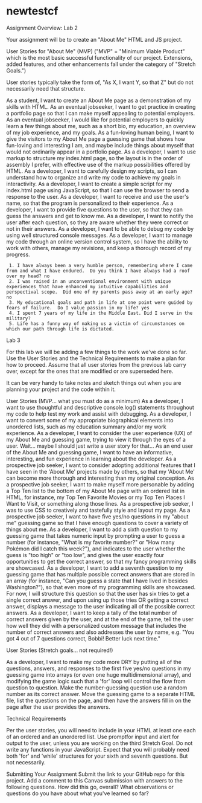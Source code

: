 # newtestcf
Assignment Overview: Lab 2


Your assignment will be to create an "About Me" HTML and JS project.

User Stories for "About Me" (MVP)
("MVP" = "Minimum Viable Product" which is the most basic successful functionality of our project. Extensions, added features, and other enhancements fall under the category of "Stretch Goals.")

User stories typically take the form of, "As X, I want Y, so that Z" but do not necessarily need that structure.

As a student, I want to create an About Me page as a demonstration of my skills with HTML.
As an eventual jobseeker, I want to get practice in creating a portfolio page so that I can make myself appealing to potential employers.
As an eventual jobseeker, I would like for potential employers to quickly learn a few things about me, such as a short bio, my education, an overview of my job experience, and my goals.
As a fun-loving human being, I want to give the visitors to my About Me page a guessing game that shows how fun-loving and interesting I am, and maybe include things about myself that would not ordinarily appear in a portfolio page.
As a developer, I want to use markup to structure my index.html page, so the layout is in the order of assembly I prefer, with effective use of the markup possibilities offered by HTML.
As a developer, I want to carefully design my scripts, so I can understand how to organize and write my code to achieve my goals in interactivity.
As a developer, I want to create a simple script for my index.html page using JavaScript, so that I can use the browser to send a response to the user.
As a developer, I want to receive and use the user's name, so that the program is personalized to their experience.
As a developer, I want to provide five questions to the user, so that they can guess the answers and get to know me.
As a developer, I want to notify the user after each question, so they are aware whether they were correct or not in their answers.
As a developer, I want to be able to debug my code by using well structured console messages.
As a developer, I want to manage my code through an online version control system, so I have the ability to work with others, manage my revisions, and keep a thorough record of my progress.

<!--HTML, CSS, and JavaScript must be cleanly written with correct indentation and syntax. 
    Note that your JS must pass the rules in the linter that we installed.
    Your JS file must contain a 'use strict' declaration at the top. Always.

    <!--Design a guessing game about you that involves FIVE yes/no questions. 

       Get their name and use it

          1. The questions in the guessing game must require a mix of yes/no answers, 
          user input must accept either y/n or yes/no responses, with either .toUpperCase() or .toLowerCase() used to validate the user input and accommodate users entering all-caps Y/N or YES/NO answers, too.

          2. Useful and descriptive console.log() messages in the JS are well written and correctly displaying to the browser console for each question of the guessing game.

          3. Use CSS to style your page as you see fit, to the level of abilities in CSS that you currently have.

    Follow the Add, Commit, Push process. It should be evident in GitHub that commits are made regularly, and with good commit messages that explain the WHY of the commit.
    git 

Add, Commit, Push (ACP): Learn it. Know it. Live it.-->

    
     1. I have always been a very humble person, remembering where I came from and what I have endured.  Do you think I have always had a roof over my head? no
     2. I was raised in an unconventional environment with unique experiences that have enhanced my intuitive capabilities and perspectival scope.  Did one of my parents pass away at an early age? no
     3. My educational goals and path in life at one point were guided by fears of failure.  Do I value passion in my life? yes
     4. I spent 7 years of my life in the Middle East. Did I serve in the military?
     5. Life has a funny way of making us a victim of circumstances on which our path through life is dictated. 



Lab 3

For this lab we will be adding a few things to the work we've done so far. Use the User Stories and the Technical Requirements to make a plan for how to proceed. Assume that all user stories from the previous lab carry over, except for the ones that are modified or are superseded here.

It can be very handy to take notes and sketch things out when you are planning your project and the code within it.

User Stories (MVP... what you must do as a minimum)
As a developer, I want to use thoughtful and descriptive console.log() statements throughout my code to help test my work and assist with debugging.
As a developer, I want to convert some of my appropriate biographical elements into unordered lists, such as my education summary and/or my work experience.
As a developer, I want to consider the user experience (UX) of my About Me and guessing game, trying to view it through the eyes of a user. Wait... maybe I should just write a user story for that...
As an end user of the About Me and guessing game, I want to have an informative, interesting, and fun experience in learning about the developer.
As a prospective job seeker, I want to consider adopting additional features that I have seen in the 'About Me' projects made by others, so that my 'About Me' can become more thorough and interesting than my original conception.
As a prospective job seeker, I want to make myself more personable by adding a Top Ten list to the bottom of my About Me page with an ordered list in HTML, for instance, my Top Ten Favorite Movies or my Top Ten Places I Want to Visit, or something along those lines.
As a prospective job seeker, I was to use CSS to creatively and tastefully style and layout my page.
As a prospective job seeker, I want to have five yes/no questions in my "about me" guessing game so that I have enough questions to cover a variety of things about me.
As a developer, I want to add a sixth question to my guessing game that takes numeric input by prompting a user to guess a number (for instance, "What is my favorite number?" or "How many Pokémon did I catch this week?"), and indicates to the user whether the guess is "too high" or "too low", and gives the user exactly four opportunities to get the correct answer, so that my fancy programming skills are showcased.
As a developer, I want to add a seventh question to my guessing game that has multiple possible correct answers that are stored in an array (for instance, "Can you guess a state that I have lived in besides Washington?"), so that even more of my programming skills are showcased. For now, I will structure this question so that the user has six tries to get a single correct answer, and upon using up those tries OR getting a correct answer, displays a message to the user indicating all of the possible correct answers.
As a developer, I want to keep a tally of the total number of correct answers given by the user, and at the end of the game, tell the user how well they did with a personalized custom message that includes the number of correct answers and also addresses the user by name, e.g. "You got 4 out of 7 questions correct, Bobbi! Better luck next time."

User Stories (Stretch goals... not required!)

As a developer, I want to make my code more DRY by putting all of the questions, answers, and responses to the first five yes/no questions in my guessing game into arrays (or even one huge multidimensional array), and modifying the game logic such that a 'for' loop will control the flow from question to question.
Make the number-guessing question use a random number as its correct answer.
Move the guessing game to a separate HTML file, list the questions on the page, and then have the answers fill in on the page after the user provides the answers.

Technical Requirements

Per the user stories, you will need to include in your HTML at least one each of an ordered and an unordered list.
Use promptfor input and alert for output to the user, unless you are working on the third Stretch Goal.
Do not write any functions in your JavaScript.
Expect that you will probably need both 'for' and 'while' structures for your sixth and seventh questions. But not necessarily.

Submitting Your Assignment
Submit the link to your GitHub repo for this project.
Add a comment to this Canvas submission with answers to the following questions.
How did this go, overall?
What observations or questions do you have about what you've learned so far?